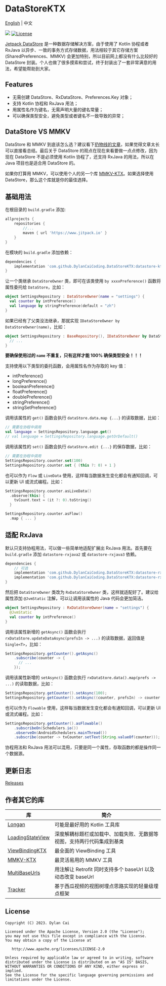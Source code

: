 # DataStoreKTX

[English](README.md) | 中文

[![](https://www.jitpack.io/v/DylanCaiCoding/DataStoreKTX.svg)](https://www.jitpack.io/#DylanCaiCoding/DataStoreKTX-KTX)
[![License](https://img.shields.io/badge/License-Apache--2.0-blue.svg)](https://github.com/DylanCaiCoding/DataStoreKTX/blob/master/LICENSE)

[Jetpack DataStore](https://developer.android.com/topic/libraries/architecture/datastore) 是一种数据存储解决方案，由于使用了 Kotlin 协程或者 RxJava 以异步、一致的事务方式存储数据，用法相较于其它存储方案 (SharedPreferences、MMKV) 会更加特别，所以目前网上都没有什么比较好的 DataStore 封装。个人也做了很多摸索和尝试，终于封装出了一套非常满意的用法，希望能帮助到大家。

## Features

- 无需创建 DataStore、RxDataStore、Preferences.Key 对象；
- 支持 Kotlin 协程和 RxJava 用法；
- 用属性名作为键名，无需声明大量的键名常量；
- 可以确保类型安全，避免类型或者键名不一致导致的异常；

## DataStore VS MMKV

DataStore 和 MMKV 到底该怎么选？建议看下[扔物线的文章](https://juejin.cn/post/7112268981163016229)，如果觉得文章太长可以直接看总结。最后关于 DataStore 的观点在现在来看要做一点点修改，因为现在 DataStore 不是必须使用 Kotlin 协程了，还支持 RxJava 的用法，所以在 Java 项目也是适合用 DataStore 的。

如果你打算用 MMKV，可以使用个人的另一个库 [MMKV-KTX](https://github.com/DylanCaiCoding/MMKV-KTX)。如果选择使用 DataStore，那么这个库就是你的最佳选择。

## 基础用法

在根目录的 `build.gradle` 添加:

```groovy
allprojects {
    repositories {
        //...
        maven { url 'https://www.jitpack.io' }
    }
}
```

在模块的 `build.gradle` 添加依赖：

```groovy
dependencies {
    implementation 'com.github.DylanCaiCoding.DataStoreKTX:datastore-ktx:1.0.0'
}
```

让一个类继承 `DataStoreOwner` 类，即可在该类使用 `by xxxxPreference()` 函数将属性委托给 `DataStore`，比如：

```kotlin
object SettingsRepository : DataStoreOwner(name = "settings") {
  val counter by intPreference()
  val language by stringPreference(default = "zh")
}
```

如果已经有了父类没法继承，那就实现 `IDataStoreOwner by DataStoreOwner(name)`，比如：

```kotlin
object SettingsRepository : BaseRepository(), IDataStoreOwner by DataStoreOwner(name = "settings") {
  // ...
}
```

**要确保使用过的 `name` 不重复，只有这样才能 100% 确保类型安全！！！**

支持使用以下类型的委托函数，会用属性名作为存取的 key 值：

- intPreference()
- longPreference()
- booleanPreference()
- floatPreference()
- doublePreference()
- stringPreference()
- stringSetPreference()

调用该属性的 `get()` 函数会执行 `dataStore.data.map {...}` 的读取数据，比如：

```kotlin
// 需要在协程中调用
val language = SettingsRepository.language.get()
// val language = SettingsRepository.language.getOrDefault()
```

调用该属性的 `set()` 函数会执行 `dataStore.edit {...}` 的保存数据，比如：

```kotlin
// 需要在协程中调用
SettingsRepository.counter.set(100)
SettingsRepository.counter.set { (this ?: 0) + 1 }
```

也可以作为 `Flow` 或 `LiveData` 使用，这样每当数据发生变化都会有通知回调，可以更新 UI 或流式编程。比如：

```kotlin
SettingsRepository.counter.asLiveData()
  .observe(this) {
    tvCount.text = (it ?: 0).toString()
  }
```

```kotlin
SettingsRepository.counter.asFlow()
  .map { ... }
```

## 适配 RxJava

默认只支持协程用法，可以做一些简单地适配扩展出 RxJava 用法。首先要在 `build.gradle` 添加 `datastore-rxjava2` 或 `datastore-rxjava3` 依赖。

```groovy
dependencies {
    // 可选
    implementation 'com.github.DylanCaiCoding.DataStoreKTX:datastore-rxjava2:1.0.0'
    implementation 'com.github.DylanCaiCoding.DataStoreKTX:datastore-rxjava3:1.0.0'
}
```

然后把 `DataStoreOwner` 类改为 `RxDataStoreOwner` 类，这样就适配好了。建议给属性添加 `@JvmStatic` 注解，可以让调用该属性的 Java 代码会更加简洁。

```kotlin
object SettingsRepository : RxDataStoreOwner(name = "settings") {
  @JvmStatic
  val counter by intPreference()
}
```

调用该属性新增的 `getAsync()` 函数会执行 `rxDataStore.updateDataAsync(prefsIn -> ...)` 的读取数据，返回值是 `Single<T>`，比如：

```java
SettingsRepository.getCounter().getAsync()
    .subscribe(counter -> {
      // ...
    });
```

调用该属性新增的  `setAsync()` 函数会执行 `rxDataStore.data().map(prefs -> ...)` 的读取数据，比如：

```java
SettingsRepository.getCounter().setAsync(100);
SettingsRepository.getCounter().setAsync((counter, prefsIn) -> counter + 1);
```

也可以作为 `Flowable` 使用，这样每当数据发生变化都会有通知回调，可以更新 UI 或流式编程。比如：

```java
SettingsRepository.getCounter().asFlowable()
    .subscribeOn(Schedulers.io())
    .observeOn(AndroidSchedulers.mainThread())
    .subscribe(counter -> tvCounter.setText(String.valueOf(counter)));
```

协程用法和 RxJava 用法可以混用，只要是同一个属性，存取函数的都是操作同一个数据源。

## 更新日志

[Releases](https://github.com/DylanCaiCoding/DataStoreKTX/releases)

## 作者其它的库

| 库                                                           | 简介                                  |
| ------------------------------------------------------------ |-------------------------------------|
| [Longan](https://github.com/DylanCaiCoding/Longan)           | 可能是最好用的 Kotlin 工具库                  |
| [LoadingStateView](https://github.com/DylanCaiCoding/LoadingStateView) | 深度解耦标题栏或加载中、加载失败、无数据等视图，支持两行代码集成到基类 |
| [ViewBindingKTX](https://github.com/DylanCaiCoding/ViewBindingKTX) | 最全面的 ViewBinding 工具                 |
| [MMKV-KTX](https://github.com/DylanCaiCoding/MMKV-KTX)       | 最灵活易用的 MMKV 工具                      |
| [MultiBaseUrls](https://github.com/DylanCaiCoding/MultiBaseUrls) | 用注解让 Retrofit 同时支持多个 baseUrl 以及动态改变 baseUrl |
| [Tracker](https://github.com/DylanCaiCoding/Tracker)         | 基于西瓜视频的视图树埋点思路实现的轻量级埋点框架            |

## License

```
Copyright (C) 2023. Dylan Cai

Licensed under the Apache License, Version 2.0 (the "License");
you may not use this file except in compliance with the License.
You may obtain a copy of the License at

   http://www.apache.org/licenses/LICENSE-2.0

Unless required by applicable law or agreed to in writing, software
distributed under the License is distributed on an "AS IS" BASIS,
WITHOUT WARRANTIES OR CONDITIONS OF ANY KIND, either express or implied.
See the License for the specific language governing permissions and
limitations under the License.
```
